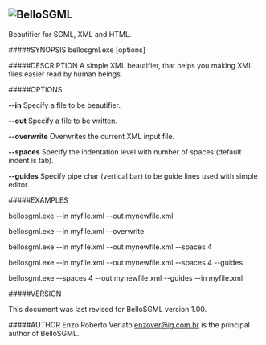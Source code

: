 ![BelloSGML](https://rawgit.com/FreeSource/BelloSGML/master/test/bellosgml.svg)
---------
Beautifier for SGML, XML and HTML.

#####SYNOPSIS
bellosgml.exe [options]

#####DESCRIPTION
A simple XML beautifier, that helps you making XML files easier read by human beings.

#####OPTIONS

__--in__ Specify a file to be beautifier.

__--out__ Specify a file to be written.

__--overwrite__ Overwrites the current XML input file.

__--spaces__ Specify the indentation level with number of spaces (default indent is tab).

__--guides__ Specify pipe char (vertical bar) to be guide lines used with simple editor.

#####EXAMPLES

bellosgml.exe --in myfile.xml --out mynewfile.xml

bellosgml.exe --in myfile.xml --overwrite

bellosgml.exe --in myfile.xml --out mynewfile.xml --spaces 4

bellosgml.exe --in myfile.xml --out mynewfile.xml --spaces 4 --guides

bellosgml.exe --spaces 4 --out mynewfile.xml --guides --in myfile.xml

#####VERSION

This document was last revised for BelloSGML version 1.00.  

#####AUTHOR
Enzo Roberto Verlato <enzover@ig.com.br> is the principal author of BelloSGML.